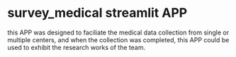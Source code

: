 # survey_medical streamlit APP

this APP was designed to faciliate the medical data collection from single or multiple centers, and when the collection was completed, this APP could be used to exhibit the research works of the team. 

